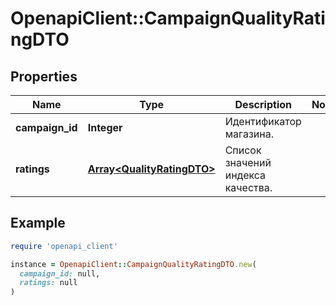 # OpenapiClient::CampaignQualityRatingDTO

## Properties

| Name | Type | Description | Notes |
| ---- | ---- | ----------- | ----- |
| **campaign_id** | **Integer** | Идентификатор магазина. |  |
| **ratings** | [**Array&lt;QualityRatingDTO&gt;**](QualityRatingDTO.md) | Список значений индекса качества. |  |

## Example

```ruby
require 'openapi_client'

instance = OpenapiClient::CampaignQualityRatingDTO.new(
  campaign_id: null,
  ratings: null
)
```

